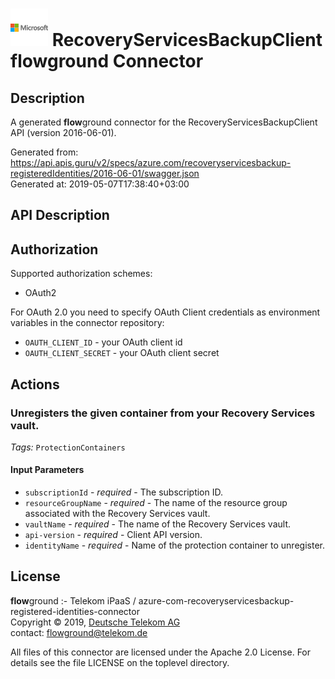 # ![LOGO](logo.png) RecoveryServicesBackupClient **flow**ground Connector

## Description

A generated **flow**ground connector for the RecoveryServicesBackupClient API (version 2016-06-01).

Generated from: https://api.apis.guru/v2/specs/azure.com/recoveryservicesbackup-registeredIdentities/2016-06-01/swagger.json<br/>
Generated at: 2019-05-07T17:38:40+03:00

## API Description



## Authorization

Supported authorization schemes:
- OAuth2

For OAuth 2.0 you need to specify OAuth Client credentials as environment variables in the connector repository:
* `OAUTH_CLIENT_ID` - your OAuth client id
* `OAUTH_CLIENT_SECRET` - your OAuth client secret

## Actions

### Unregisters the given container from your Recovery Services vault.

*Tags:* `ProtectionContainers`

#### Input Parameters
* `subscriptionId` - _required_ - The subscription ID.
* `resourceGroupName` - _required_ - The name of the resource group associated with the Recovery Services vault.
* `vaultName` - _required_ - The name of the Recovery Services vault.
* `api-version` - _required_ - Client API version.
* `identityName` - _required_ - Name of the protection container to unregister.

## License

**flow**ground :- Telekom iPaaS / azure-com-recoveryservicesbackup-registered-identities-connector<br/>
Copyright © 2019, [Deutsche Telekom AG](https://www.telekom.de)<br/>
contact: flowground@telekom.de

All files of this connector are licensed under the Apache 2.0 License. For details
see the file LICENSE on the toplevel directory.
